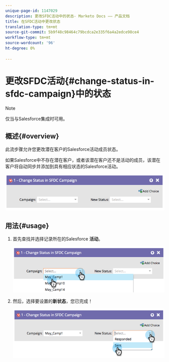 ```yaml
---
unique-page-id: 1147029
description: 更改SFDC活动中的状态- Marketo Docs —— 产品文档
title: 在SFDC活动中更改状态
translation-type: tm+mt
source-git-commit: 5b9f48c98464c79bcdca2e335f6a4a2edce98ce4
workflow-type: tm+mt
source-wordcount: '96'
ht-degree: 0%

---
```



# 更改SFDC活动{#change-status-in-sfdc-campaign}中的状态

>[!NOTE]
>
>仅当与Salesforce集成时可用。

## 概述{#overview}

此流步骤允许您更改潜在客户的Salesforce活动成员状态。

如果Salesforce中不存在潜在客户，或者该潜在客户还不是活动的成员，该潜在客户将自动同步并添加到具有相应状态的Salesforce活动。

![](assets/image2014-9-22-15-3a13-3a54.png)

## 用法{#usage}

1. 首先查找并选择记录所在的Salesforce **活动**。

   ![](assets/image2014-9-22-15-3a13-3a58.png)

1. 然后，选择要设置的&#x200B;**新状态**，您已完成！

   ![](assets/image2014-9-22-15-3a14-3a0.png)
